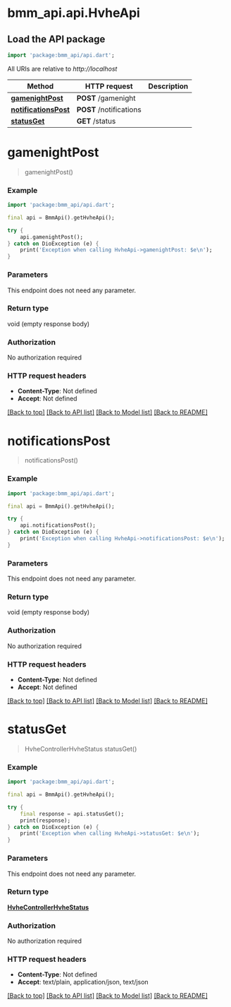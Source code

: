 # bmm_api.api.HvheApi

## Load the API package
```dart
import 'package:bmm_api/api.dart';
```

All URIs are relative to *http://localhost*

Method | HTTP request | Description
------------- | ------------- | -------------
[**gamenightPost**](HvheApi.md#gamenightpost) | **POST** /gamenight | 
[**notificationsPost**](HvheApi.md#notificationspost) | **POST** /notifications | 
[**statusGet**](HvheApi.md#statusget) | **GET** /status | 


# **gamenightPost**
> gamenightPost()



### Example
```dart
import 'package:bmm_api/api.dart';

final api = BmmApi().getHvheApi();

try {
    api.gamenightPost();
} catch on DioException (e) {
    print('Exception when calling HvheApi->gamenightPost: $e\n');
}
```

### Parameters
This endpoint does not need any parameter.

### Return type

void (empty response body)

### Authorization

No authorization required

### HTTP request headers

 - **Content-Type**: Not defined
 - **Accept**: Not defined

[[Back to top]](#) [[Back to API list]](../README.md#documentation-for-api-endpoints) [[Back to Model list]](../README.md#documentation-for-models) [[Back to README]](../README.md)

# **notificationsPost**
> notificationsPost()



### Example
```dart
import 'package:bmm_api/api.dart';

final api = BmmApi().getHvheApi();

try {
    api.notificationsPost();
} catch on DioException (e) {
    print('Exception when calling HvheApi->notificationsPost: $e\n');
}
```

### Parameters
This endpoint does not need any parameter.

### Return type

void (empty response body)

### Authorization

No authorization required

### HTTP request headers

 - **Content-Type**: Not defined
 - **Accept**: Not defined

[[Back to top]](#) [[Back to API list]](../README.md#documentation-for-api-endpoints) [[Back to Model list]](../README.md#documentation-for-models) [[Back to README]](../README.md)

# **statusGet**
> HvheControllerHvheStatus statusGet()



### Example
```dart
import 'package:bmm_api/api.dart';

final api = BmmApi().getHvheApi();

try {
    final response = api.statusGet();
    print(response);
} catch on DioException (e) {
    print('Exception when calling HvheApi->statusGet: $e\n');
}
```

### Parameters
This endpoint does not need any parameter.

### Return type

[**HvheControllerHvheStatus**](HvheControllerHvheStatus.md)

### Authorization

No authorization required

### HTTP request headers

 - **Content-Type**: Not defined
 - **Accept**: text/plain, application/json, text/json

[[Back to top]](#) [[Back to API list]](../README.md#documentation-for-api-endpoints) [[Back to Model list]](../README.md#documentation-for-models) [[Back to README]](../README.md)


